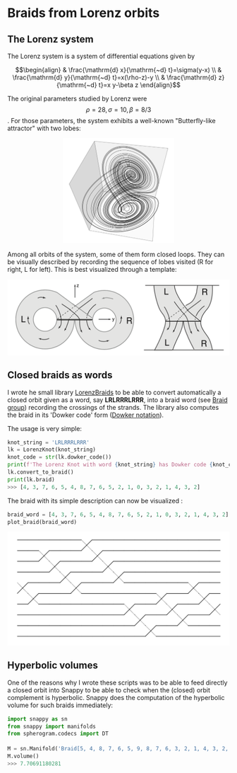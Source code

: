# Braids from Lorenz orbits

## The Lorenz system
The Lorenz system is a system of differential equations given by
```math
\begin{align}
& \frac{\mathrm{d} x}{\mathrm{~d} t}=\sigma(y-x) \\
& \frac{\mathrm{d} y}{\mathrm{~d} t}=x(\rho-z)-y \\
& \frac{\mathrm{d} z}{\mathrm{~d} t}=x y-\beta z 
\end{align}
```

The original parameters studied by Lorenz were $$\rho=28, \sigma=10, \beta=8/3$$. For those parameters, the system exhibits a well-known "Butterfly-like attractor" with two lobes:

<html>
<body>
<p>
      <div style="text-align: center;">
	<img src="/images/Lorenz_Attractor.png" alt="Lorenz attractor" width="50%" >
      </div>
</p>
</body>
</html>
<html>
<body>

Among all orbits of the system, some of them form closed loops. They can be visually described by recording the sequence of lobes visited (R for right, L for left). This is best visualized through a template:

![Lorenz Template](/images/Lorenz_LR.png)


## Closed braids as words
I wrote he small library [LorenzBraids](https://github.com/sylvainbonnot/LorenzBraids) to be able to convert automatically a closed orbit given as a word, say **LRLRRRLRRR**, into a braid word (see [Braid group](https://en.wikipedia.org/wiki/Braid_group)) recording the crossings of the strands.
The library also computes the braid in its 'Dowker code' form ([Dowker notation](https://en.wikipedia.org/wiki/Dowker–Thistlethwaite_notation)).

The usage is very simple:

```python
knot_string = 'LRLRRRLRRR'
lk = LorenzKnot(knot_string)
knot_code = str(lk.dowker_code())
print(f'The Lorenz Knot with word {knot_string} has Dowker code {knot_code}\n')
lk.convert_to_braid()
print(lk.braid)
>>> [4, 3, 7, 6, 5, 4, 8, 7, 6, 5, 2, 1, 0, 3, 2, 1, 4, 3, 2]
```

The braid with its simple description can now be visualized :

```python
braid_word = [4, 3, 7, 6, 5, 4, 8, 7, 6, 5, 2, 1, 0, 3, 2, 1, 4, 3, 2]
plot_braid(braid_word)
```

![Braid plot](/images/Lorenz_braid_plot.png)


## Hyperbolic volumes
One of the reasons why I wrote these scripts was to be able to feed directly a closed orbit into Snappy to be able to check when the (closed) orbit complement is hyperbolic. Snappy does the computation of the hyperbolic volume for such braids immediately: 

```python
import snappy as sn
from snappy import manifolds
from spherogram.codecs import DT

M = sn.Manifold('Braid[5, 4, 8, 7, 6, 5, 9, 8, 7, 6, 3, 2, 1, 4, 3, 2, 5, 4, 3]')
M.volume()
>>> 7.70691180281
```










